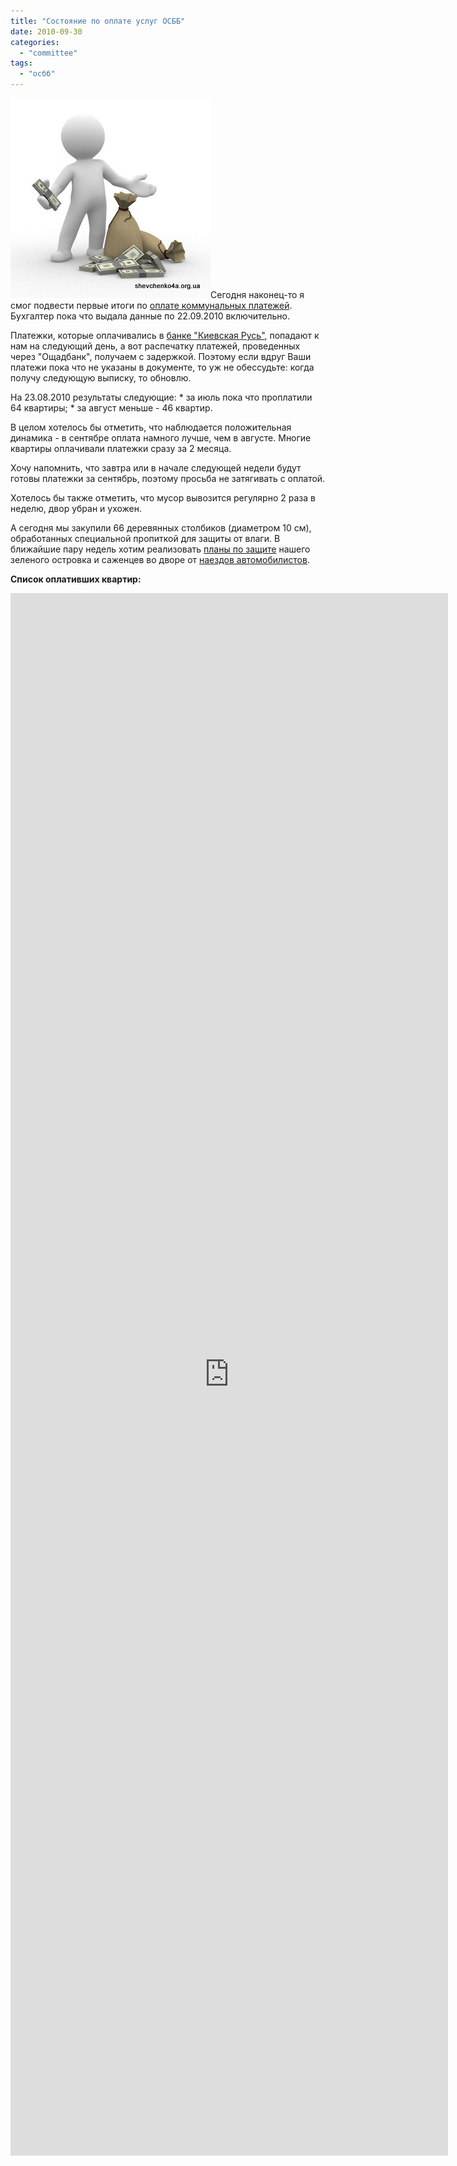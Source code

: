 ```yaml
---
title: "Состояние по оплате услуг ОСББ"
date: 2010-09-30
categories: 
  - "committee"
tags: 
  - "осбб"
---
```


![Оплата коммунальных платежей Бровары](/wp-content/uploads/2010/09/plateji.jpg "Оплата коммунальных платежей Бровары")Сегодня наконец-то я смог подвести первые итоги по [оплате коммунальных платежей](http://shevchenko4a.brovary.org/berem-initsiativu-v-svoi-ruki/). Бухгалтер пока что выдала данные по 22.09.2010 включительно.

Платежки, которые оплачивались в [банке "Киевская Русь"](http://shevchenko4a.brovary.org/bistraya-udobnaya-oplata-kommunalnyh-uslug/), попадают к нам на следующий день, а вот распечатку платежей, проведенных через "Ощадбанк", получаем с задержкой. Поэтому если вдруг Ваши платежи пока что не указаны в документе, то уж не обессудьте: когда получу следующую выписку, то обновлю.

На 23.08.2010 результаты следующие: \* за июль пока что проплатили 64 квартиры; \* за август меньше - 46 квартир.

В целом хотелось бы отметить, что наблюдается положительная динамика - в сентябре оплата намного лучше, чем в августе. Многие квартиры оплачивали платежки сразу за 2 месяца.

Хочу напомнить, что завтра или в начале следующей недели будут готовы платежки за сентябрь, поэтому просьба не затягивать с оплатой.

<!--more Список должников (и не только) » -->Хотелось бы также отметить, что мусор вывозится регулярно 2 раза в неделю, двор убран и ухожен.

А сегодня мы закупили 66 деревянных столбиков (диаметром 10 см), обработанных специальной пропиткой для защиты от влаги. В ближайшие пару недель хотим реализовать [планы по защите](http://shevchenko4a.brovary.org/zashchita-zelenyh-nasajdeniy/) нашего зеленого островка и саженцев во дворе от [наездов автомобилистов](http://shevchenko4a.brovary.org/sajentsy-pod-kolesami/).

**Список оплативших квартир:**

<iframe width="700" height="2500" frameborder="0" src="https://spreadsheets.google.com/pub?key=0AhE2NQlPHqm_dDk5VkRkM3F0ZUM4QTlmYm83OURfbWc&amp;hl=ru_RU&amp;single=true&amp;gid=0&amp;output=html&amp;widget=true"></iframe>
